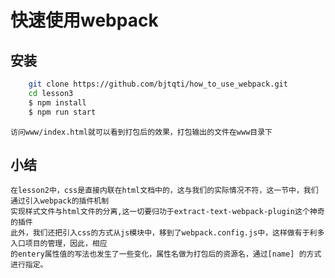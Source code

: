 
# 快速使用webpack

## 安装
	
```sh
	git clone https://github.com/bjtqti/how_to_use_webpack.git
	cd lesson3
	$ npm install
	$ npm run start
```
    访问www/index.html就可以看到打包后的效果，打包输出的文件在www目录下
    
## 小结
	在lesson2中，css是直接内联在html文档中的，这与我们的实际情况不符，这一节中，我们通过引入webpack的插件机制
	实现样式文件与html文件的分离,这一切要归功于extract-text-webpack-plugin这个神奇的插件
	此外，我们还把引入css的方式从js模块中，移到了webpack.config.js中，这样做有于利多入口项目的管理，因此，相应
	的entery属性值的写法也发生了一些变化，属性名做为打包后的资源名，通过[name] 的方式进行指定。
